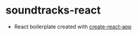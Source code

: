 # soundtracks-react
- React boilerplate created with [create-react-app](https://github.com/facebookincubator/create-react-app)
